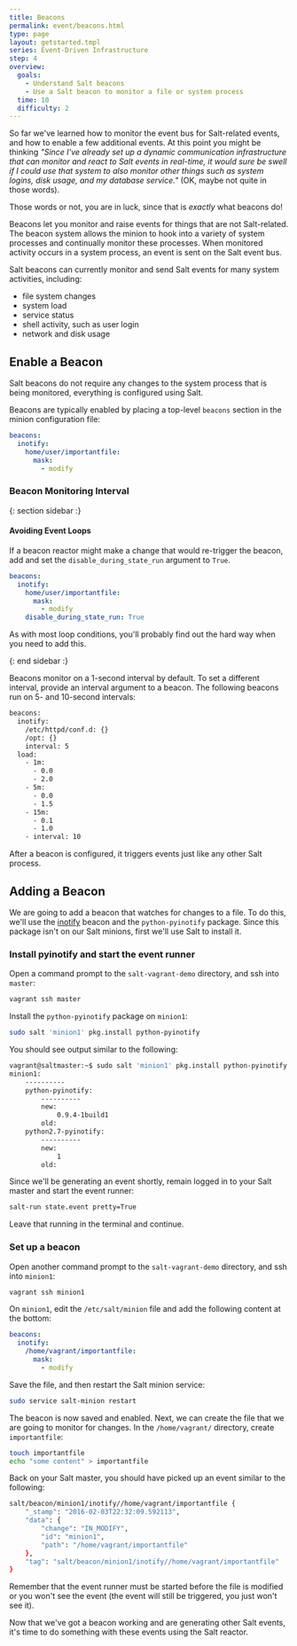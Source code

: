 ```yaml
---
title: Beacons
permalink: event/beacons.html
type: page
layout: getstarted.tmpl
series: Event-Driven Infrastructure
step: 4
overview:
  goals:
    - Understand Salt beacons
    - Use a Salt beacon to monitor a file or system process
  time: 10
  difficulty: 2
---
```


So far we've learned how to monitor the event bus for Salt-related events, and
how to enable a few additional events. At this point you might be thinking
*"Since I've already set up a dynamic communication infrastructure that can
monitor and react to Salt events in real-time, it would sure be swell if
I could use that system to also monitor other things such as system logins,
disk usage, and my database service."* (OK, maybe not quite in those words).

Those words or not, you are in luck, since that is *exactly* what beacons do!

Beacons let you monitor and raise events for things that are not Salt-related.
The beacon system allows the minion to hook into a variety of system processes
and continually monitor these processes. When monitored activity occurs in
a system process, an event is sent on the Salt event bus. 

Salt beacons can currently monitor and send Salt events for many system
activities, including:

- file system changes
- system load
- service status
- shell activity, such as user login
- network and disk usage

## Enable a Beacon

Salt beacons do not require any changes to the system process that is being
monitored, everything is configured using Salt.

Beacons are typically enabled by placing a top-level `beacons` section in the
minion configuration file:

``` yaml
beacons:
  inotify:
    home/user/importantfile:
      mask:
        - modify
```

### Beacon Monitoring Interval

{: section sidebar :}

#### Avoiding Event Loops

If a beacon reactor might make a change that would
re-trigger the beacon, add and set the `disable_during_state_run` argument to
`True`.

``` yaml
beacons:
  inotify:
    home/user/importantfile:
      mask:
        - modify
    disable_during_state_run: True 
```

As with most loop conditions, you'll probably find out the hard way when you need to add this.

{: end sidebar :}

Beacons monitor on a 1-second interval by default. To set a different interval,
provide an interval argument to a beacon. The following beacons run on 5- and
10-second intervals:

``` bash
beacons:
  inotify:
    /etc/httpd/conf.d: {}
    /opt: {}
    interval: 5
  load:
    - 1m:
      - 0.0
      - 2.0
    - 5m:
      - 0.0
      - 1.5
    - 15m:
      - 0.1
      - 1.0
    - interval: 10
```

After a beacon is configured, it triggers events just like any other Salt process.

## Adding a Beacon

We are going to add a beacon that watches for changes to a file. To do this,
we'll use the
[inotify](https://docs.saltstack.com/en/latest/ref/beacons/all/salt.beacons.inotify.html)
beacon and the `python-pyinotify` package. Since this package isn't on our Salt
minions, first we'll use Salt to install it.

### Install pyinotify and start the event runner

Open a command prompt to the `salt-vagrant-demo` directory, and ssh into `master`:

``` bash
vagrant ssh master
```

Install the `python-pyinotify` package on `minion1`:

``` bash
sudo salt 'minion1' pkg.install python-pyinotify
```

You should see output similar to the following:

``` bash
vagrant@saltmaster:~$ sudo salt 'minion1' pkg.install python-pyinotify
minion1:
    ----------
    python-pyinotify:
        ----------
        new:
            0.9.4-1build1
        old:
    python2.7-pyinotify:
        ----------
        new:
            1
        old:
```

Since we'll be generating an event shortly, remain logged in to your Salt master and start the event runner:

``` bash
salt-run state.event pretty=True
```

Leave that running in the terminal and continue.

### Set up a beacon

Open another command prompt to the `salt-vagrant-demo` directory, and ssh into `minion1`:

``` bash
vagrant ssh minion1
```

On `minion1`, edit the `/etc/salt/minion` file and add the following content at the bottom:

``` yaml
beacons:
  inotify:
    /home/vagrant/importantfile:
      mask:
        - modify
```
Save the file, and then restart the Salt minion service:

``` bash
sudo service salt-minion restart
```
The beacon is now saved and enabled. Next, we can create the file that we are
going to monitor for changes. In the `/home/vagrant/` directory, create
`importantfile`:

``` bash
touch importantfile
echo "some content" > importantfile
``` 

Back on your Salt master, you should have picked up an event similar to the following:

``` bash
salt/beacon/minion1/inotify//home/vagrant/importantfile	{
    "_stamp": "2016-02-03T22:32:09.592113",
    "data": {
        "change": "IN_MODIFY",
        "id": "minion1",
        "path": "/home/vagrant/importantfile"
    },
    "tag": "salt/beacon/minion1/inotify//home/vagrant/importantfile"
}
```

Remember that the event runner must be started before the file is modified or
you won't see the event (the event will still be triggered, you just won't see
it).

Now that we've got a beacon working and are generating other Salt events, it's
time to do something with these events using the Salt reactor.

